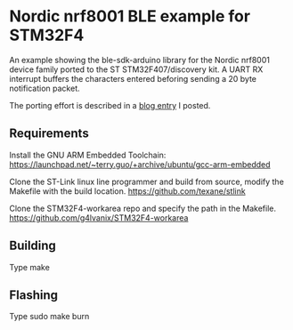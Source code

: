 # Nordic nrf8001 BLE example for STM32F4

An example showing the ble-sdk-arduino library for the Nordic nrf8001 device family ported to the ST STM32F407/discovery kit.  A UART RX interrupt buffers the characters entered beforing sending a 20 byte notification packet.

The porting effort is described in a [blog entry](http://shrakeblogshere.blogspot.com/2016/04/nordic-nrf8001-library-for-st-stm32f4xx.html) I posted.

## Requirements

Install the GNU ARM Embedded Toolchain:
https://launchpad.net/~terry.guo/+archive/ubuntu/gcc-arm-embedded

Clone the ST-Link linux line programmer and build from source, modify
the Makefile with the build location.
https://github.com/texane/stlink

Clone the STM32F4-workarea repo and specify the path in the Makefile.
https://github.com/g4lvanix/STM32F4-workarea

## Building

Type make

## Flashing

Type sudo make burn
